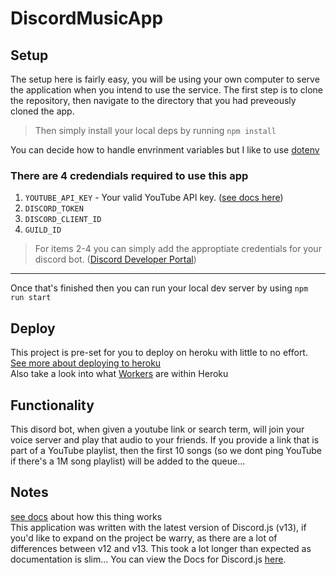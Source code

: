 # DiscordMusicApp

## Setup
The setup here is fairly easy, you will be using your own computer to serve the application when you intend to use the service. 
The first step is to clone the repository, then navigate to the directory that you had preveously cloned the app.

> Then simply install your local deps by running `npm install` 

You can decide how to handle envrinment variables but I like to use [dotenv](https://www.npmjs.com/package/dotenv)

### There are 4 credendials required to use this app

1. `YOUTUBE_API_KEY` - Your valid YouTube API key. ([see docs here](https://developers.google.com/youtube/v3))
2. `DISCORD_TOKEN`
3. `DISCORD_CLIENT_ID`
4. `GUILD_ID`

> For items 2-4 you can simply add the approptiate credentials for your discord bot. ([Discord Developer Portal](https://discord.com/developers/applications))

---
Once that's finished then you can run your local dev server by using `npm run start`

## Deploy
This project is pre-set for you to deploy on heroku with little to no effort. [See more about deploying to heroku](https://devcenter.heroku.com/articles/deploying-nodejs)\
Also take a look into what [Workers](https://devcenter.heroku.com/articles/background-jobs-queueing) are within Heroku

## Functionality 

This disord bot, when given a youtube link or search term, will join your voice server and play that audio to your friends. If you provide a link that is part of a YouTube playlist, then the first 10 songs (so we dont ping YouTube if there's a 1M song playlist) will be added to the queue... 

## Notes
[see docs]() about how this thing works\
This application was written with the latest version of Discord.js (v13), if you'd like to expand on the project be warry, as there are a lot of differences between v12 and v13. This took a lot longer than expected as documentation is slim...
You can view the Docs for Discord.js [here](https://discord.js.org/#/docs/main/stable/general/welcome).

